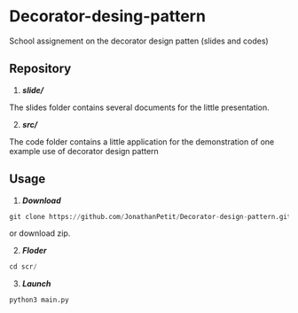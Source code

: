 # Decorator-desing-pattern
School assignement on the decorator design patten (slides and codes)

## Repository
1. ***slide/***

The slides folder contains several documents for the little presentation.

2. ***src/***

The code folder contains a little application for the demonstration of one example use
of decorator design pattern

## Usage
1. ***Download***
```py
git clone https://github.com/JonathanPetit/Decorator-design-pattern.git
```
or download zip.

2. ***Floder***
```py
cd scr/
```
3. ***Launch***
```py
python3 main.py
```
